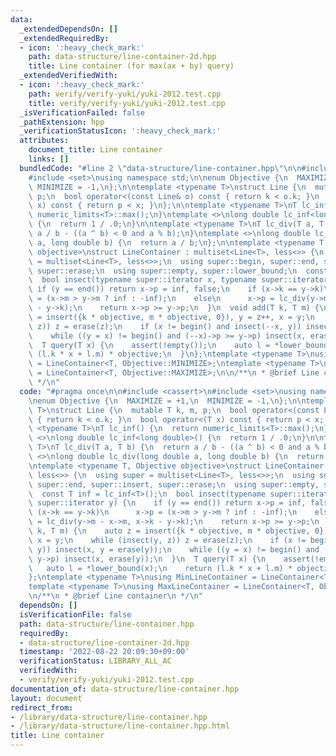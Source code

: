 ```yaml
---
data:
  _extendedDependsOn: []
  _extendedRequiredBy:
  - icon: ':heavy_check_mark:'
    path: data-structure/line-container-2d.hpp
    title: Line container (for max(ax + by) query)
  _extendedVerifiedWith:
  - icon: ':heavy_check_mark:'
    path: verify/verify-yuki/yuki-2012.test.cpp
    title: verify/verify-yuki/yuki-2012.test.cpp
  _isVerificationFailed: false
  _pathExtension: hpp
  _verificationStatusIcon: ':heavy_check_mark:'
  attributes:
    document_title: Line container
    links: []
  bundledCode: "#line 2 \"data-structure/line-container.hpp\"\n\n#include <cassert>\n\
    #include <set>\nusing namespace std;\n\nenum Objective {\n  MAXIMIZE = +1,\n \
    \ MINIMIZE = -1,\n};\n\ntemplate <typename T>\nstruct Line {\n  mutable T k, m,\
    \ p;\n  bool operator<(const Line& o) const { return k < o.k; }\n  bool operator<(T\
    \ x) const { return p < x; }\n};\n\ntemplate <typename T>\nT lc_inf() {\n  return\
    \ numeric_limits<T>::max();\n}\ntemplate <>\nlong double lc_inf<long double>()\
    \ {\n  return 1 / .0;\n}\n\ntemplate <typename T>\nT lc_div(T a, T b) {\n  return\
    \ a / b - ((a ^ b) < 0 and a % b);\n}\ntemplate <>\nlong double lc_div(long double\
    \ a, long double b) {\n  return a / b;\n};\n\ntemplate <typename T, Objective\
    \ objective>\nstruct LineContainer : multiset<Line<T>, less<>> {\n  using super\
    \ = multiset<Line<T>, less<>>;\n  using super::begin, super::end, super::insert,\
    \ super::erase;\n  using super::empty, super::lower_bound;\n  const T inf = lc_inf<T>();\n\
    \  bool insect(typename super::iterator x, typename super::iterator y) {\n   \
    \ if (y == end()) return x->p = inf, false;\n    if (x->k == y->k)\n      x->p\
    \ = (x->m > y->m ? inf : -inf);\n    else\n      x->p = lc_div(y->m - x->m, x->k\
    \ - y->k);\n    return x->p >= y->p;\n  }\n  void add(T k, T m) {\n    auto z\
    \ = insert({k * objective, m * objective, 0}), y = z++, x = y;\n    while (insect(y,\
    \ z)) z = erase(z);\n    if (x != begin() and insect(--x, y)) insect(x, y = erase(y));\n\
    \    while ((y = x) != begin() and (--x)->p >= y->p) insect(x, erase(y));\n  }\n\
    \  T query(T x) {\n    assert(!empty());\n    auto l = *lower_bound(x);\n    return\
    \ (l.k * x + l.m) * objective;\n  }\n};\ntemplate <typename T>\nusing MinLineContainer\
    \ = LineContainer<T, Objective::MINIMIZE>;\ntemplate <typename T>\nusing MaxLineContainer\
    \ = LineContainer<T, Objective::MAXIMIZE>;\n\n/**\n * @brief Line container\n\
    \ */\n"
  code: "#pragma once\n\n#include <cassert>\n#include <set>\nusing namespace std;\n\
    \nenum Objective {\n  MAXIMIZE = +1,\n  MINIMIZE = -1,\n};\n\ntemplate <typename\
    \ T>\nstruct Line {\n  mutable T k, m, p;\n  bool operator<(const Line& o) const\
    \ { return k < o.k; }\n  bool operator<(T x) const { return p < x; }\n};\n\ntemplate\
    \ <typename T>\nT lc_inf() {\n  return numeric_limits<T>::max();\n}\ntemplate\
    \ <>\nlong double lc_inf<long double>() {\n  return 1 / .0;\n}\n\ntemplate <typename\
    \ T>\nT lc_div(T a, T b) {\n  return a / b - ((a ^ b) < 0 and a % b);\n}\ntemplate\
    \ <>\nlong double lc_div(long double a, long double b) {\n  return a / b;\n};\n\
    \ntemplate <typename T, Objective objective>\nstruct LineContainer : multiset<Line<T>,\
    \ less<>> {\n  using super = multiset<Line<T>, less<>>;\n  using super::begin,\
    \ super::end, super::insert, super::erase;\n  using super::empty, super::lower_bound;\n\
    \  const T inf = lc_inf<T>();\n  bool insect(typename super::iterator x, typename\
    \ super::iterator y) {\n    if (y == end()) return x->p = inf, false;\n    if\
    \ (x->k == y->k)\n      x->p = (x->m > y->m ? inf : -inf);\n    else\n      x->p\
    \ = lc_div(y->m - x->m, x->k - y->k);\n    return x->p >= y->p;\n  }\n  void add(T\
    \ k, T m) {\n    auto z = insert({k * objective, m * objective, 0}), y = z++,\
    \ x = y;\n    while (insect(y, z)) z = erase(z);\n    if (x != begin() and insect(--x,\
    \ y)) insect(x, y = erase(y));\n    while ((y = x) != begin() and (--x)->p >=\
    \ y->p) insect(x, erase(y));\n  }\n  T query(T x) {\n    assert(!empty());\n \
    \   auto l = *lower_bound(x);\n    return (l.k * x + l.m) * objective;\n  }\n\
    };\ntemplate <typename T>\nusing MinLineContainer = LineContainer<T, Objective::MINIMIZE>;\n\
    template <typename T>\nusing MaxLineContainer = LineContainer<T, Objective::MAXIMIZE>;\n\
    \n/**\n * @brief Line container\n */\n"
  dependsOn: []
  isVerificationFile: false
  path: data-structure/line-container.hpp
  requiredBy:
  - data-structure/line-container-2d.hpp
  timestamp: '2022-08-22 20:09:30+09:00'
  verificationStatus: LIBRARY_ALL_AC
  verifiedWith:
  - verify/verify-yuki/yuki-2012.test.cpp
documentation_of: data-structure/line-container.hpp
layout: document
redirect_from:
- /library/data-structure/line-container.hpp
- /library/data-structure/line-container.hpp.html
title: Line container
---
```

